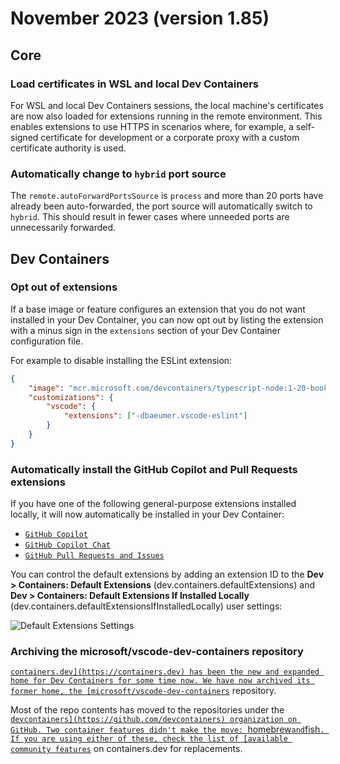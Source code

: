 # November 2023 (version 1.85)

## Core

### Load certificates in WSL and local Dev Containers

For WSL and local Dev Containers sessions, the local machine's certificates are
now also loaded for extensions running in the remote environment. This enables
extensions to use HTTPS in scenarios where, for example, a self-signed
certificate for development or a corporate proxy with a custom certificate
authority is used.

### Automatically change to `hybrid` port source

The `remote.autoForwardPortsSource` is `process` and more than 20 ports have
already been auto-forwarded, the port source will automatically switch to
`hybrid`. This should result in fewer cases where unneeded ports are
unnecessarily forwarded.

## Dev Containers

### Opt out of extensions

If a base image or feature configures an extension that you do not want
installed in your Dev Container, you can now opt out by listing the extension
with a minus sign in the `extensions` section of your Dev Container
configuration file.

For example to disable installing the ESLint extension:

```json
{
	"image": "mcr.microsoft.com/devcontainers/typescript-node:1-20-bookworm",
	"customizations": {
		"vscode": {
			"extensions": ["-dbaeumer.vscode-eslint"]
		}
	}
}
```

### Automatically install the GitHub Copilot and Pull Requests extensions

If you have one of the following general-purpose extensions installed locally,
it will now automatically be installed in your Dev Container:

- [`GitHub Copilot`](https://marketplace.visualstudio.com/items?itemName=GitHub.copilot)
- [`GitHub Copilot Chat`](https://marketplace.visualstudio.com/items?itemName=GitHub.copilot-chat)
- [`GitHub Pull Requests and Issues`](https://marketplace.visualstudio.com/items?itemName=GitHub.vscode-pull-request-github)

You can control the default extensions by adding an extension ID to the **Dev >
Containers: Default Extensions** (dev.containers.defaultExtensions) and **Dev >
Containers: Default Extensions If Installed Locally**
(dev.containers.defaultExtensionsIfInstalledLocally) user settings:

![`Default Extensions Settings`](images/1_85/default-extensions-settings.png)

### Archiving the microsoft/vscode-dev-containers repository

[`containers.dev](https://containers.dev) has been the new and expanded home for
Dev Containers for some time now. We have now archived its former home, the
[microsoft/vscode-dev-containers`](https://github.com/microsoft/vscode-dev-containers)
repository.

Most of the repo contents has moved to the repositories under the
[`devcontainers](https://github.com/devcontainers) organization on GitHub. Two
container features didn't make the move: `homebrew` and `fish`. If you are using
either of these, check the list of
[available community features`](https://containers.dev/features) on
containers.dev for replacements.
